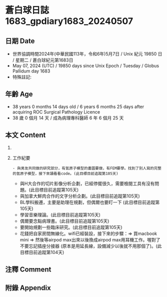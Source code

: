 [_metadata_:encoding]: - "utf-8"
[_metadata_:language]: - "zh-Hant-TW"
[_metadata_:fileformat]: - "markdown"
[_metadata_:MIME_type]: - "text/plain"
[_metadata_:markdown_version]: - "commonmark version 0.30"
[_metadata_:markdown_spec]: - "https://spec.commonmark.org/0.30/"

# 蒼白球日誌1683_gpdiary1683_20240507 #

## 日期 Date ##

* 世界協調時間2024年(中華民國113年，令和6年)5月7日 / Unix 紀元 19850 日 / 星期二 / 蒼白球紀元第1683日
* May 07, 2024 (UTC) / 19850 days since Unix Epoch / Tuesday / Globus Pallidum day 1683
* 特殊註記:

## 年齡 Age ##

* 38 years 0 months 14 days old / 6 years 6 months 25 days after acquiring ROC Surgical Pathology Licence
* 38 歲 0 個月 14 天 / 成為病理專科醫師 6 年 6 個月 25 天

## 本文 Content ##

1. 

    
2. 工作紀要

       - 與男友共同做的研究部分，有氫原子模型的畫圖要做，有FEM要學。找到了別人寫的完整的氫原子模型，接下來讀看看code。(此目標目前追蹤第105天)
   - 與H大合作的切片影像分析企劃，已經停擺很久，需要檢閱工具有沒有問題。(此目標目前追蹤第105天)
   - 與加拿大鮮肉合作的文字分析企劃。(此目標目前追蹤第105天)
   - BL學科搬遷，主要是助理在規劃，但偶爾也要盯一下 (此目標目前追蹤第105天)
   - 學習音樂理論。(此目標目前追蹤第105天)
   - 偶爾要念點病理書。(此目標目前追蹤第105天)
   - 要開始規劃一些臨床研究。(此目標目前追蹤第105天)
   - 花錢把自家房間無線化。wifi已經裝設，接下來的步驟：=> 買macbook mini => 然後等airpod max出來以後換成airpod max用耳機工作。喔對了不要忘記插座分接器 (原本是用延長線，設備減少以後就不用那個了)。(此目標目前追蹤第104天)


## 注釋 Comment ##


## 附錄 Appendix ##

